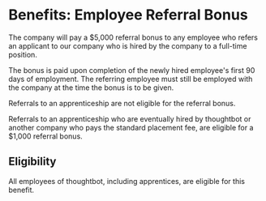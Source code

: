 # Benefits: Employee Referral Bonus

The company will pay a $5,000 referral bonus to any employee who refers an applicant to our company who is hired by the company to a full-time position.

The bonus is paid upon completion of the newly hired employee's first 90 days of employment. The referring employee must still be employed with the company at the time the bonus is to be given.

Referrals to an apprenticeship are not eligible for the referral bonus.

Referrals to an apprenticeship who are eventually hired by thoughtbot or another company who pays the standard placement fee, are eligible for a $1,000 referral bonus.

## Eligibility

All employees of thoughtbot, including apprentices, are eligible for this benefit.
